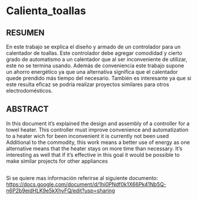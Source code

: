 # Calienta_toallas

## RESUMEN

En este trabajo se explica el diseño y armado de un controlador para un calentador de toallas. Este controlador debe agregar comodidad y cierto grado de automatismo a un calentador que al ser inconveniente de utilizar, este no se termina usando.
Además de conveniencia este trabajo supone un ahorro energético ya que una alternativa significa que el calentador quede prendido más tiempo del necesario. También es interesante ya que si este resulta eficaz se podría realizar proyectos similares para otros electrodomésticos.

## ABSTRACT 

In this document it’s explained the design and assembly of a controller for a towel heater. This controller must improve convenience and automatization to a heater wich for been inconvenient it is currently not been used 
Additional to the commodity, this work means a better use of energy as one alternative means that the heater stays on more time than necessary.
It’s interesting as well that if it’s effective in this goal it would be possible to make similar projects for other appliances

## 

Si se quiere mas información referirse al siguiente documento:
https://docs.google.com/document/d/1hi0PNdf0k1X66Pk41Nb5Q-n6P2b9eidHLK9e5kXhyFQ/edit?usp=sharing

